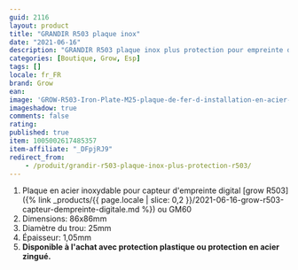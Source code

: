 ```yaml
---
guid: 2116          
layout: product 
title: "GRANDIR R503 plaque inox"
date: "2021-06-16"
description: "GRANDIR R503 plaque inox plus protection pour empreinte digitale Grow R503"
categories: [Boutique, Grow, Esp]
tags: []
locale: fr_FR
brand: Grow
ean: 
image: 'GROW-R503-Iron-Plate-M25-plaque-de-fer-d-installation-en-acier-inoxydable-pour-R503-Module.jpg'
imageshadow: true
comments: false
rating:  
published: true
item: 1005002617485357
item-affiliate: "_DFpjRJ9"
redirect_from: 
    - /produit/grandir-r503-plaque-inox-plus-protection-r503/
---
```


1. Plaque en acier inoxydable pour capteur d'empreinte digital [grow R503]({% link _products/{{ page.locale | slice: 0,2 }}/2021-06-16-grow-r503-capteur-dempreinte-digitale.md %}) ou GM60
2. Dimensions: 86x86mm
3. Diamètre du trou: 25mm
4. Épaisseur: 1,05mm
5. **Disponible à l'achat avec protection plastique ou protection en acier zingué.**
